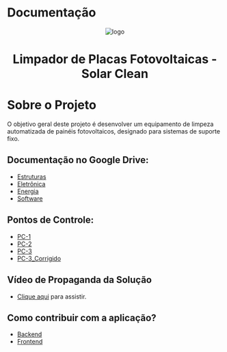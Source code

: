 # Documentação

<div align="center">
  <img src="https://i.imgur.com/Mdb1j7H.png" alt="logo">
</div>

<h1 align="center">Limpador de Placas Fotovoltaicas - Solar Clean </h1>

# Sobre o Projeto

O objetivo geral deste projeto é desenvolver um equipamento de limpeza automatizada de painéis fotovoltaicos, designado para sistemas de suporte fixo.

## Documentação no Google Drive:

- [Estruturas](https://drive.google.com/drive/folders/1sjrqdagxNHUAlR215FlpisD68Gp0EYHY?usp=sharing)
- [Eletrônica](https://drive.google.com/drive/folders/1W6-CC67ipCCwKNwltaW4aP5EdV-oMBbi?usp=sharing)
- [Energia](https://drive.google.com/drive/folders/11b92kM0_Vxac6ZsHu4O8L-gVE25fkDEo?usp=sharing)
- [Software](https://drive.google.com/drive/folders/1sgEMgCoGRIjZYsVx-No87HEnNyn6Zjgb?usp=sharing)

## Pontos de Controle:

- [PC-1](https://drive.google.com/file/d/1Le9CUrsN9T5-e0F1-vUeB0wTR3kGSd6s/view?usp=sharing)
- [PC-2](https://drive.google.com/file/d/1QvK3sanlIEGjMUwoRRJGxX9GNoT7hZ9s/view?usp=sharing)
- [PC-3](https://drive.google.com/file/d/1rStVIZR89BFd1R2VJryRtdmfiZX-3vgZ/view?usp=sharing)
- [PC-3_Corrigido](https://drive.google.com/file/d/1iKdTr_gyAg8osX5lCs2Wu2BSLknbstAI/view?usp=sharing)

##  Vídeo de Propaganda da Solução

- [Clique aqui](https://youtu.be/HUx6tFeA9_8) para assistir.

## Como contribuir com a aplicação?

- [Backend](https://github.com/PI2-Grupo4/Back-end) <br>
- [Frontend](https://github.com/PI2-Grupo4/Front-end)
